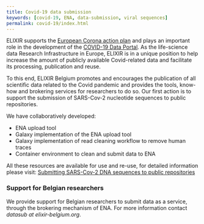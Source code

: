 ```yaml
---
title: Covid-19 data submission
keywords: [covid-19, ENA, data-submission, viral sequences]
permalink: covid-19/index.html
---
```


ELIXIR supports the [European Corona action plan](https://ec.europa.eu/info/sites/info/files/covid-firsteravscorona_actions.pdf) and plays an important role in the development of the [COVID-19 Data Portal](https://www.covid19dataportal.org). As the life-science data Research Infrastructure in Europe, ELIXIR is in a unique position to help increase the amount of publicly available Covid-related data and facilitate its processing, publication and reuse.

To this end, ELIXIR Belgium promotes and encourages the publication of all scientific data related to the Covid  pandemic and provides the tools, know-how and brokering services for researchers to do so. Our first action is to support the submission of SARS-Cov-2 nucleotide sequences to public repositories. 

We have collaboratively developed:

* ENA upload tool
* Galaxy implementation of the ENA upload tool
* Galaxy implementation of read cleaning workflow to remove human traces
* Container environment to clean and submit data to ENA

All these resources are available for use and re-use, for detailed information please visit:
[Submitting SARS-Cov-2 DNA sequences to public repositories](sarscov2_submission)

### Support for Belgian researchers

We provide support for Belgian researchers to submit data as a service, through the brokering mechanism of ENA. For more information contact *datasub at elixir-belgium.org*.

<!---To provide additional support ELIXIR Belgium is developing *usegalaxy.be/covid-19*, a custom tailored public Galaxy instance for Belgian researchers dedicated to submitting SARS-Cov-2 genetic sequences to public repositories.
You can express interest and apply for credentials for usegalaxy.be/covid-19 by contacting our [Galaxy admin](mailto:galaxy@elixir-belgium.org).  --->
